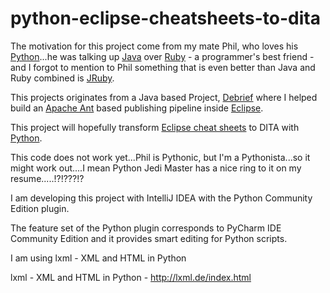 # python-eclipse-cheatsheets-to-dita
The motivation for this project come from my mate Phil, who loves his [Python](https://www.python.org)...he was talking up [Java](https://www.oracle.com/java/index.html) over [Ruby](https://www.ruby-lang.org/en/) - a programmer's best friend - and I forgot to mention to Phil something that is even better than Java and Ruby combined is [JRuby](http://jruby.org).

This projects originates from a Java based Project, [Debrief](http://debrief.info/) where I helped build an [Apache Ant](http://ant.apache.org) based publishing pipeline inside [Eclipse](http://ant.apache.org).

This project will hopefully transform [Eclipse cheat sheets](http://help.eclipse.org/mars/index.jsp?topic=%2Forg.eclipse.platform.doc.user%2Freference%2Fref-cheatsheets.htm) to DITA with [Python](https://www.python.org).

This code does not work yet...Phil is Pythonic, but I'm a Pythonista...so it might work out....I mean Python Jedi Master has a nice ring to it on my resume.....!?!???!?

I am developing this project with IntelliJ IDEA with the Python Community Edition plugin.

The feature set of the Python plugin corresponds to PyCharm IDE Community Edition and it provides smart editing for Python scripts.

I am using lxml - XML and HTML in Python

lxml - XML and HTML in Python - http://lxml.de/index.html
